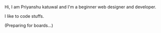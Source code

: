 Hi, I am Priyanshu katuwal and I'm a beginner web designer and developer. 

I like to code stuffs.

(Preparing for boards...)
